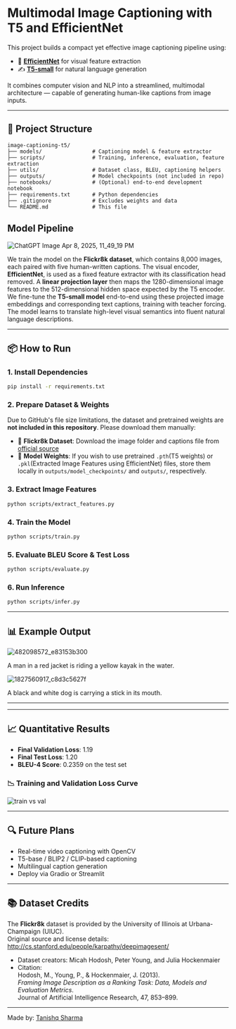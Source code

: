 # Multimodal Image Captioning with T5 and EfficientNet

This project builds a compact yet effective image captioning pipeline using:
- 🧠 [**EfficientNet**](https://arxiv.org/abs/1905.11946) for visual feature extraction
- ✍️ [**T5-small**](https://huggingface.co/docs/transformers/en/model_doc/t5) for natural language generation

It combines computer vision and NLP into a streamlined, multimodal architecture — capable of generating human-like captions from image inputs.

---

## 🚀 Project Structure
```
image-captioning-t5/
├── models/                # Captioning model & feature extractor
├── scripts/               # Training, inference, evaluation, feature extraction
├── utils/                 # Dataset class, BLEU, captioning helpers
├── outputs/               # Model checkpoints (not included in repo)
├── notebooks/             # (Optional) end-to-end development notebook
├── requirements.txt       # Python dependencies
├── .gitignore             # Excludes weights and data
└── README.md              # This file
```
## Model Pipeline
![ChatGPT Image Apr 8, 2025, 11_49_19 PM](https://github.com/user-attachments/assets/1d28be79-0d5d-40bd-8463-14f7f7a654bc)

We train the model on the **Flickr8k dataset**, which contains 8,000 images, each paired with five human-written captions. The visual encoder, **EfficientNet**, is used as a fixed feature extractor with its classification head removed. A **linear projection layer** then maps the 1280-dimensional image features to the 512-dimensional hidden space expected by the T5 encoder. We fine-tune the **T5-small model** end-to-end using these projected image embeddings and corresponding text captions, training with teacher forcing. The model learns to translate high-level visual semantics into fluent natural language descriptions.

---

## 📦 How to Run
### 1. Install Dependencies
```bash
pip install -r requirements.txt
```

### 2. Prepare Dataset & Weights
Due to GitHub's file size limitations, the dataset and pretrained weights are **not included in this repository**. Please download them manually:

- 📁 **Flickr8k Dataset**: Download the image folder and captions file from [official source](https://github.com/goodwillyoga/Flickr8k_dataset?tab=readme-ov-file)
- 💾 **Model Weights**: If you wish to use pretrained `.pth`(T5 weights) or `.pkl`(Extracted Image Features using EfficientNet) files, store them locally in `outputs/model_checkpoints/` and `outputs/`, respectively.

### 3. Extract Image Features
```bash
python scripts/extract_features.py
```

### 4. Train the Model
```bash
python scripts/train.py
```

### 5. Evaluate BLEU Score & Test Loss
```bash
python scripts/evaluate.py
```

### 6. Run Inference
```bash
python scripts/infer.py
```

---

## 📊 Example Output

![482098572_e83153b300](https://github.com/user-attachments/assets/95c20904-f268-4c1d-aea6-86983d0eece9)

A man in a red jacket is riding a yellow kayak in the water.

![1827560917_c8d3c5627f](https://github.com/user-attachments/assets/ec730a05-09d1-47d8-9fb0-6bc07b5285eb)

A black and white dog is carrying a stick in its mouth.

---

---

## 📈 Quantitative Results
- **Final Validation Loss**: 1.19
- **Final Test Loss**: 1.20
- **BLEU-4 Score**: 0.2359 on the test set

### 📉 Training and Validation Loss Curve

![train vs val](https://github.com/user-attachments/assets/ac9d5c54-dadd-4f85-b48f-974a58552068)

---


## 🔍 Future Plans
- Real-time video captioning with OpenCV
- T5-base / BLIP2 / CLIP-based captioning
- Multilingual caption generation
- Deploy via Gradio or Streamlit

---

## 📚 Dataset Credits

The **Flickr8k** dataset is provided by the University of Illinois at Urbana-Champaign (UIUC).  
Original source and license details: http://cs.stanford.edu/people/karpathy/deepimagesent/

- Dataset creators: Micah Hodosh, Peter Young, and Julia Hockenmaier  
- Citation:  
  Hodosh, M., Young, P., & Hockenmaier, J. (2013).  
  *Framing Image Description as a Ranking Task: Data, Models and Evaluation Metrics*.  
  Journal of Artificial Intelligence Research, 47, 853–899.

---

Made by: [Tanishq Sharma](#)
